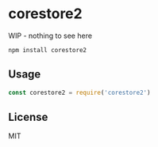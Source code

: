 # corestore2

WIP - nothing to see here

```
npm install corestore2
```

## Usage

``` js
const corestore2 = require('corestore2')
```

## License

MIT
